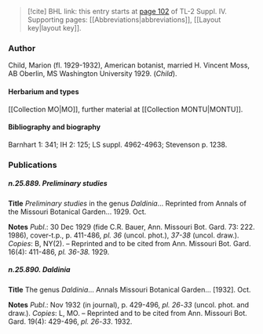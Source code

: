 > [!cite] BHL link: this entry starts at [page 102](https://www.biodiversitylibrary.org/item/103860#page/112/mode/1up) of TL-2 Suppl. IV.
> Supporting pages: [[Abbreviations|abbreviations]], [[Layout key|layout key]].

### Author

Child, Marion (fl. 1929-1932), American botanist, married H. Vincent Moss, AB Oberlin, MS Washington University 1929. (*Child*).

#### Herbarium and types

[[Collection MO|MO]], further material at [[Collection MONTU|MONTU]].

#### Bibliography and biography

Barnhart 1: 341; IH 2: 125; LS suppl. 4962-4963; Stevenson p. 1238.

### Publications

##### n.25.889. Preliminary studies

**Title**
*Preliminary studies* in the genus *Daldinia*... Reprinted from Annals of the Missouri Botanical Garden... 1929. Oct.

**Notes**
*Publ*.: 30 Dec 1929 (fide C.R. Bauer, Ann. Missouri Bot. Gard. 73: 222. 1986), cover-t.p., p. 411-486, *pl. 36* (uncol. phot.), *37-38* (uncol. draw.). *Copies*: B, NY(2). – Reprinted and to be cited from Ann. Missouri Bot. Gard. 16(4): 411-486, *pl. 36-38.* 1929.

##### n.25.890. Daldinia

**Title**
The genus *Daldinia*... Annals Missouri Botanical Garden... \[1932\]. Oct.

**Notes**
*Publ*.: Nov 1932 (in journal), p. 429-496, *pl. 26*-*33* (uncol. phot. and draw.). *Copies*: L, MO. – Reprinted and to be cited from Ann. Missouri Bot. Gard. 19(4): 429-496, *pl. 26*-*33*. 1932.

